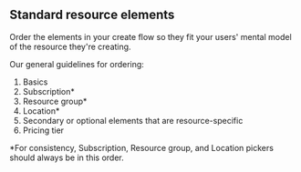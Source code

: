 
<tags
    ms.service="portalfx"
    ms.workload="portalfx"
    ms.tgt_pltfrm="portalfx"
    ms.devlang="portalfx"
    ms.topic="get-started-article"
    ms.date="09/09/2015" 
    ms.author="mattshel"/> 

## Standard resource elements ##

Order the elements in your create flow so they fit your users' mental model of the resource they're creating. 

Our general guidelines for ordering:

1.	Basics
2.	Subscription*
3.	Resource group*
4.	Location*
5.	Secondary or optional elements that are resource-specific 
6.	Pricing tier

*For consistency, Subscription, Resource group, and Location pickers should always be in this order. 
